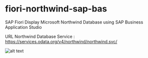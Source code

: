 # fiori-northwind-sap-bas
SAP Fiori Display Microsoft Northwind Database using SAP Business Application Studio

URL Northwind Database Service : https://services.odata.org/v4/northwind/northwind.svc/

![alt text]((https://github.com/jenizar/fiori-northwind-sap-bas/blob/main/Screenshot1.PNG)https://github.com/jenizar/fiori-northwind-sap-bas/blob/main/Screenshot1.PNG)
